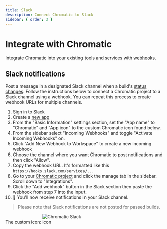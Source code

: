 ```yaml
---
title: Slack
description: Connect Chromatic to Slack
sidebar: { order: 3 }
---
```


# Integrate with Chromatic

Integrate Chromatic into your existing tools and services with [webhooks](https://en.wikipedia.org/wiki/Webhook).

## Slack notifications

Post a message in a designated Slack channel when a build's [status changes](/docs/custom-webhooks#build-result-and-status-codes). Follow the instructions below to connect a Chromatic project to a Slack channel using a webhook. You can repeat this process to create webhook URLs for multiple channels.

1. Sign in to Slack
2. Create a [new app](https://api.slack.com/apps/new)
3. From the "Basic Information" settings section, set the "App name" to "Chromatic" and "App icon" to the custom Chromatic icon found below.
4. From the sidebar select "Incoming Webhooks" and toggle "Activate Incoming Webhooks" on.
5. Click "Add New Webhook to Workspace" to create a new incoming webhook
6. Choose the channel where you want Chromatic to post notifications and then click "Allow".
7. Copy the webhook URL. It's formatted like this `https://hooks.slack.com/services/...`
8. Go to your [Chromatic project](https://www.chromatic.com/start) and click the manage tab in the sidebar. Scroll down to "Integrations".
9. Click the "Add webhook" button in the Slack section then paste the webhook from step 7 into the input.
10. 🎉 You'll now receive notifications in your Slack channel.

> Please note that Slack notifications are not posted for passed builds.

The custom icon:
<img alt="Chromatic Slack icon" src="/docs/chromatic-slack-icon.png" style="max-width: 128px;" />
